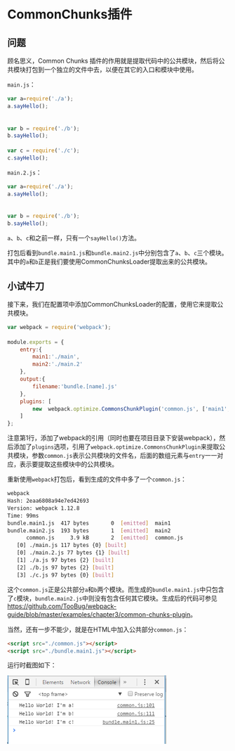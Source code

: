 # CommonChunks插件

## 问题

顾名思义，Common Chunks 插件的作用就是提取代码中的公共模块，然后将公共模块打包到一个独立的文件中去，以便在其它的入口和模块中使用。

`main.js`：

```javascript
var a=require('./a');
a.sayHello();


var b = require('./b');
b.sayHello(); 

var c = require('./c');
c.sayHello();
```

`main.2.js`：

```javascript
var a=require('./a');
a.sayHello();


var b = require('./b');
b.sayHello(); 
```

`a`、`b`、`c`和之前一样，只有一个`sayHello()`方法。

打包后看到`bundle.main1.js`和`bundle.main2.js`中分别包含了`a`、`b`、`c`三个模块。其中的`a`和`b`正是我们要使用CommonChunksLoader提取出来的公共模块。

## 小试牛刀

接下来，我们在配置项中添加CommonChunksLoader的配置，使用它来提取公共模块。

```javascript
var webpack = require('webpack');

module.exports = {
    entry:{
        main1:'./main',
        main2:'./main.2'
    },
    output:{
        filename:'bundle.[name].js'
    },
    plugins: [
        new  webpack.optimize.CommonsChunkPlugin('common.js', ['main1', 'main2'])
    ]
};
```

注意第1行，添加了webpack的引用（同时也要在项目目录下安装webpack），然后添加了`plugins`选项，引用了`webpack.optimize.CommonsChunkPlugin`来提取公共模块，参数`common.js`表示公共模块的文件名，后面的数组元素与`entry`一一对应，表示要提取这些模块中的公共模块。

重新使用`webpack`打包后，看到生成的文件中多了一个`common.js`：

```sh
webpack                                                                                                                                                                                                                              
Hash: 2eaa6808a94e7ed42693
Version: webpack 1.12.8
Time: 99ms                                                                                                                                            Asset       Size  Chunks             Chunk Names
bundle.main1.js  417 bytes       0  [emitted]  main1
bundle.main2.js  193 bytes       1  [emitted]  main2
      common.js     3.9 kB       2  [emitted]  common.js
   [0] ./main.js 117 bytes {0} [built]
   [0] ./main.2.js 77 bytes {1} [built]
   [1] ./a.js 97 bytes {2} [built]
   [2] ./b.js 97 bytes {2} [built]
   [3] ./c.js 97 bytes {0} [built]
```

这个`common.js`正是公共部分`a`和`b`两个模块。而生成的`bundle.main1.js`中只包含了`c`模块，`bundle.main2.js`中则没有包含任何其它模块。生成后的代码可参见<https://github.com/TooBug/webpack-guide/blob/master/examples/chapter3/common-chunks-plugin>。

当然，还有一步不能少，就是在HTML中加入公共部分`common.js`：

```html
<script src="./common.js"></script>
<script src="./bundle.main1.js"></script>
```

运行时截图如下：

![../images/chapter3/common-chunks-plugin/1.png](../images/chapter3/common-chunks-plugin/1.png)
